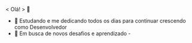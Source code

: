 < Olá! > 👋
- 🌱 Estudando e me dedicando todos os dias para continuar crescendo como Desenvolvedor
- 🚀 Em busca de novos desafios e aprendizado - 

